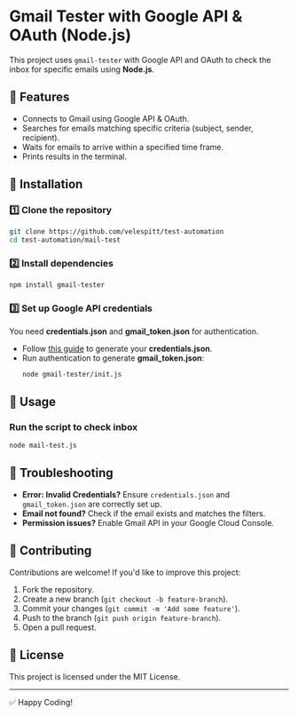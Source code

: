 # Gmail Tester with Google API & OAuth (Node.js)

This project uses `gmail-tester` with Google API and OAuth to check the inbox for specific emails using **Node.js**.

## 📌 Features
- Connects to Gmail using Google API & OAuth.
- Searches for emails matching specific criteria (subject, sender, recipient).
- Waits for emails to arrive within a specified time frame.
- Prints results in the terminal.

## 🚀 Installation

### 1️⃣ Clone the repository
```sh
git clone https://github.com/velespitt/test-automation
cd test-automation/mail-test
```

### 2️⃣ Install dependencies
```sh
npm install gmail-tester
```

### 3️⃣ Set up Google API credentials
You need **credentials.json** and **gmail_token.json** for authentication.

- Follow [this guide](https://developers.google.com/gmail/api/quickstart/nodejs) to generate your **credentials.json**.
- Run authentication to generate **gmail_token.json**:
  ```sh
  node gmail-tester/init.js
  ```

## 📝 Usage

### Run the script to check inbox
```sh
node mail-test.js
```
## 🔧 Troubleshooting
- **Error: Invalid Credentials?** Ensure `credentials.json` and `gmail_token.json` are correctly set up.
- **Email not found?** Check if the email exists and matches the filters.
- **Permission issues?** Enable Gmail API in your Google Cloud Console.

## 🤝 Contributing
Contributions are welcome! If you'd like to improve this project:
1. Fork the repository.
2. Create a new branch (`git checkout -b feature-branch`).
3. Commit your changes (`git commit -m 'Add some feature'`).
4. Push to the branch (`git push origin feature-branch`).
5. Open a pull request.

## 📜 License
This project is licensed under the MIT License.

---
✅ Happy Coding!
